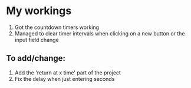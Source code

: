# My workings

1. Got the countdown timers working
2. Managed to clear timer intervals when clicking on a new button or the input field change

## To add/change:

1. Add the 'return at x time' part of the project
2. Fix the delay when just entering seconds